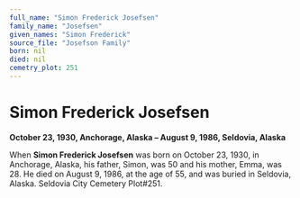 ```yaml
---
full_name: "Simon Frederick Josefsen"
family_name: "Josefsen"
given_names: "Simon Frederick"
source_file: "Josefson Family"
born: nil
died: nil
cemetry_plot: 251
---
```

# Simon Frederick Josefsen

**October 23, 1930, Anchorage, Alaska – August 9, 1986, Seldovia,
Alaska**

When **Simon Frederick Josefsen** was born on October 23, 1930, in
Anchorage, Alaska, his father, Simon, was 50 and his mother, Emma, was
28. He died on August 9, 1986, at the age of 55, and was buried in
Seldovia, Alaska. Seldovia City Cemetery Plot\#251.
